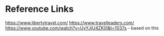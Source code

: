# Reference Links

https://www.libertytravel.com/
https://www.travelleaders.com/
https://www.youtube.com/watch?v=UyYJjU4ZK0I&t=1037s - based on this
